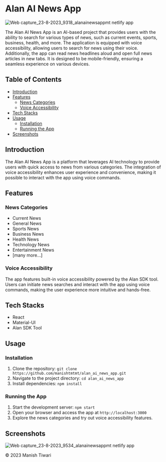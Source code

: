 # Alan AI News App

![Web capture_23-8-2023_9318_alanainewsappmt netlify app](https://github.com/manishtmtmt/alan_ai_news_app/assets/46663132/6d570b81-e029-4bc0-a59a-46a77d4aa742)

The Alan AI News App is an AI-based project that provides users with the ability to search for various types of news, such as current events, sports, business, health, and more. The application is equipped with voice accessibility, allowing users to search for news using their voice. Additionally, the app can read news headlines aloud and open full news articles in new tabs. It is designed to be mobile-friendly, ensuring a seamless experience on various devices.

## Table of Contents

- [Introduction](#introduction)
- [Features](#features)
  - [News Categories](#news-categories)
  - [Voice Accessibility](#voice-accessibility)
- [Tech Stacks](#tech-stacks)
- [Usage](#usage)
  - [Installation](#installation)
  - [Running the App](#running-the-app)
- [Screenshots](#screenshots)

## Introduction

The Alan AI News App is a platform that leverages AI technology to provide users with quick access to news from various categories. The integration of voice accessibility enhances user experience and convenience, making it possible to interact with the app using voice commands.

## Features

### News Categories

- Current News
- General News
- Sports News
- Business News
- Health News
- Technology News
- Entertainment News
- [many more...]

### Voice Accessibility

The app features built-in voice accessibility powered by the Alan SDK tool. Users can initiate news searches and interact with the app using voice commands, making the user experience more intuitive and hands-free.

## Tech Stacks

- React
- Material-UI
- Alan SDK Tool

## Usage

### Installation

1. Clone the repository: `git clone https://github.com/manishtmtmt/alan_ai_news_app.git`
2. Navigate to the project directory: `cd alan_ai_news_app`
3. Install dependencies: `npm install`

### Running the App

1. Start the development server: `npm start`
2. Open your browser and access the app at `http://localhost:3000`
3. Explore the news categories and try out voice accessibility features.

## Screenshots

![Web capture_23-8-2023_9534_alanainewsappmt netlify app](https://github.com/manishtmtmt/alan_ai_news_app/assets/46663132/153f404d-c23c-49c3-9636-0c66710f4b92)

© 2023 Manish Tiwari
